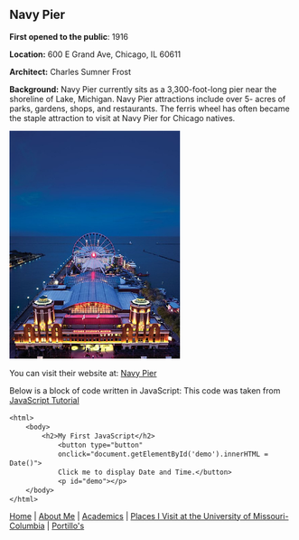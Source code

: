 ## Navy Pier

**First opened to the public**: 1916

**Location:** 600 E Grand Ave, Chicago, IL 60611

**Architect:** Charles Sumner Frost

**Background:** Navy Pier currently sits as a 3,300-foot-long pier near the shoreline of Lake, Michigan. Navy Pier attractions include over 5- acres of parks, gardens, shops, and restaurants. The ferris wheel has often became the staple attraction to visit at Navy Pier for Chicago natives.

<img src="/images/navy-pier.jpeg"  width="60%" height="30%">

You can visit their website at: [Navy Pier](https://navypier.org/)

Below is a block of code written in JavaScript:
This code was taken from [JavaScript Tutorial](https://www.w3schools.com/js/)

<!DOCTYPE html>
    <html>
        <body>
            <h2>My First JavaScript</h2>
                <button type="button"
                onclick="document.getElementById('demo').innerHTML = Date()">
                Click me to display Date and Time.</button>
                <p id="demo"></p>
        </body>
    </html>

[Home](/README.md) | [About Me](/markdown_one.md) | [Academics](/markdown_two.md) | [Places I Visit at the University of Missouri-Columbia](/markdown_three.md) | [Portillo's](/markdown_four.md)

